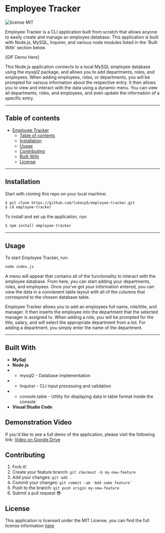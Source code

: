 # **Employee Tracker**
![license MIT](https://img.shields.io/badge/license-MIT-blue.svg)

 Employee Tracker is a CLI application built from scratch that allows anyone to easily create and manage an employee database. This application is built with Node.js, MySQL, Inquirer, and various node modules listed in the 'Built With' section below. 

[GIF Demo Here]
 
 This Node.js application connects to a local MySQL employee database using the _mysql2_ package, and allows you to add departments, roles, and employees. When adding employees, roles, or departments, you will be prompted for various information about the respective entry. It then allows you to view and interact with the data using a dynamic menu. You can view all departments, roles, and employees, and even update the information of a specific entry.

---

## **Table of contents**

- [Employee Tracker](#employee-tracker)
  - [Table of contents](#table-of-contents)
  - [Installation](#installation)
  - [Usage](#usage)
  - [Contributing](#contributing)
  - [Built With](#built-with)
  - [License](#license)
---
## **Installation**

Start with cloning this repo on your local machine:

```sh
$ git clone https://github.com/lukecp5/employee-tracker.git
$ cd employee-tracker
```

To install and set up the application, run:

```sh
$ npm install employee-tracker
```

---

## **Usage**
To start Employee Tracker, run:
```sh
node index.js
```

A menu will appear that contains all of the functionality to interact with the employee database. From here, you can start adding your departments, roles, and employees. Once you've got your information entered, you can view the data in a convienent table layout with all of the columns that correspond to the chosen database table.

Employee Tracker allows you to add an employees full name, role/title, and manager. It then inserts the employee into the department that the selected manager is assigned to. When adding a role, you will be prompted for the title, salary, and will select the appropriate department from a list. For adding a department, you simply enter the name of the department.

---

## **Built With**
* **MySql** 
* **Node.js**
*  - mysql2 - Database implementation 
*  - Inquirer - CLI input processing and validation
*  - console.table - Utility for displaying data in table format inside the console
* **Visual Studio Code**

## **Demonstration Video**
If you'd like to see a full demo of the application, please visit the following link: [Video on Google Drive](https://drive.google.com/file/d/1Pxs6RoaEuJPxKlnvm1Gn7UMXh2idTSJp/view)


## **Contributing**

1.  Fork it!
2.  Create your feature branch: `git checkout -b my-new-feature`
3.  Add your changes: `git add .`
4.  Commit your changes: `git commit -am 'Add some feature'`
5.  Push to the branch: `git push origin my-new-feature`
6.  Submit a pull request :sunglasses:

## **License**
This application is licensed under the MIT License, you can find the full license information [here](http://github.com/lukecp5/employee-tracker/LICENSE.txt)